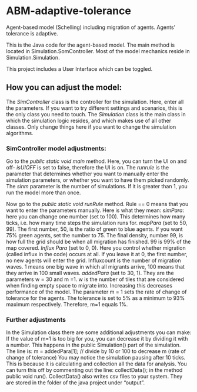 # ABM-adaptive-tolerance
Agent-based model (Schelling) including migration of agents. Agents' tolerance is adaptive.

This is the Java code for the agent-based model.
The main method is located in Simulation.SomController.
Most of the model mechanics reside in Simulation.Simulation.

This project includes a User Interface which can be toggled.

## How you can adjust the model:
The *SimController* class is the controller for the simulation. 
Here, enter all the parameters. If you want to try different settings and scenarios, this is the only class you need to touch.
The *Simulation* class is the main class in which the simulation logic resides, and which makes use of all other classes. Only change things here if you want to change the simulation algorithms.

### SimController model adjustments:
Go to the _public static void main_ method. Here, you can turn the UI on and off- _isUIOFF_ is set to false, therefore the UI is on.
The _runrule_ is the parameter that determines whether you want to manually enter the simulation parameters, or whether you want to have them picked randomly.
The _sinm_ parameter is the number of simulations. If it is greater than 1, you run the model more than once.

Now go to the _public static void runRule_ method.
Rule == 0 means that you want to enter the parameters manually. Here is what they mean:
_simPara_: here you can change one number (set to 100). This determines how many ticks, i.e. how many time steps the simulation runs for.
_mapPara_ (set to 50, 99). The first number, 50, is the ratio of green to blue agents. If you want 75% green agents, set the number to 75. The final density, number 99, is how full the grid should be when all migration has finished. 99 is 99% of the map covered.
_Influx Para_ (set to 0, 0). Here you control whether migration (called influx in the code) occurs at all. If you leave it at 0, the first number, no new agents will enter the grid. Influxcount is the number of migration waves. 1 means one big wave in which all migrants arrive, 100 means that they arrive in 100 small waves.
_addedPara_ (set to 30, 1). They are the parameters w = 30 and m =1. w is the number of tiles that are considered when finding empty space to migrate into. Increasing this decreases performance of the model. The parameter m = 1 sets the rate of change of tolerance for the agents. The tolerance is set to 5% as a minimum to 93% maximum respectively. Therefore, m=1 equals 1%. 

### Further adjustments
In the Simulation class there are some additional adjustments you can make:
If the value of m=1 is too big for you, you can decrease it by dividing it with a number. This happens in the public Simulation() part of the simulation. The line is: 	m = addedPara[1]; // divide by 10 or 100 to decrease m (rate of change of tolerance)
You may notice the simulation pausing after 10 ticks. This is because it is calculating and collection all the data for analysis. You can turn this off by commenting out the line: collectData(); in the method public void run(). CollectData() also writes csv files to your system. They are stored in the folder of the java project under “output”.

